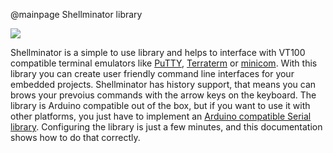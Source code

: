 @mainpage Shellminator library

![](logo.png)

Shellminator is a simple to use library and helps to interface with VT100 compatible
terminal emulators like [PuTTY](https://www.putty.org/), [Terraterm](https://ttssh2.osdn.jp/index.html.en) or [minicom](https://linux.die.net/man/1/minicom).
With this library you can create user friendly command line interfaces for your embedded projects.
Shellminator has history support, that means you can brows your prevoius commands with the arrow keys on the keyboard.
The library is Arduino compatible out of the box, but if you want to use it with other platforms,
you just have to implement an [Arduino compatible Serial library](https://www.arduino.cc/reference/en/language/functions/communication/serial/).
Configuring the library is just a few minutes, and this documentation shows how to do that correctly.
